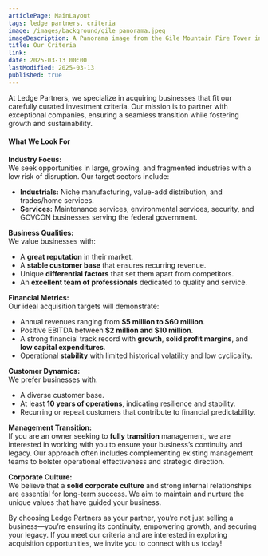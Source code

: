 ```yaml
---
articlePage: MainLayout
tags: ledge partners, criteria
image: /images/background/gile_panorama.jpeg
imageDescription: A Panorama image from the Gile Mountain Fire Tower in Norwich, VT
title: Our Criteria
link:
date: 2025-03-13 00:00
lastModified: 2025-03-13
published: true
---
```


At Ledge Partners, we specialize in acquiring businesses that fit our carefully curated investment criteria. Our mission is to partner with exceptional companies, ensuring a seamless transition while fostering growth and sustainability. 

#### **What We Look For**

**Industry Focus:**  
We seek opportunities in large, growing, and fragmented industries with a low risk of disruption. Our target sectors include:
- **Industrials:** Niche manufacturing, value-add distribution, and trades/home services.
- **Services:** Maintenance services, environmental services, security, and GOVCON businesses serving the federal government.

**Business Qualities:**  
We value businesses with:
- A **great reputation** in their market.
- A **stable customer base** that ensures recurring revenue.
- Unique **differential factors** that set them apart from competitors.
- An **excellent team of professionals** dedicated to quality and service.

**Financial Metrics:**  
Our ideal acquisition targets will demonstrate:
- Annual revenues ranging from **$5 million to $60 million**.
- Positive EBITDA between **$2 million and $10 million**.
- A strong financial track record with **growth**, **solid profit margins**, and **low capital expenditures**.
- Operational **stability** with limited historical volatility and low cyclicality.

**Customer Dynamics:**  
We prefer businesses with:
- A diverse customer base.
- At least **10 years of operations**, indicating resilience and stability.
- Recurring or repeat customers that contribute to financial predictability.

**Management Transition:**  
If you are an owner seeking to **fully transition** management, we are interested in working with you to ensure your business’s continuity and legacy. Our approach often includes complementing existing management teams to bolster operational effectiveness and strategic direction.

**Corporate Culture:**  
We believe that a **solid corporate culture** and strong internal relationships are essential for long-term success. We aim to maintain and nurture the unique values that have guided your business.

By choosing Ledge Partners as your partner, you’re not just selling a business—you’re ensuring its continuity, empowering growth, and securing your legacy. If you meet our criteria and are interested in exploring acquisition opportunities, we invite you to connect with us today!
